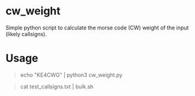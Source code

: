 # cw_weight

Simple python script to calculate the morse code (CW) weight of the input (likely callsigns).

# Usage

> echo "KE4CWG" | python3 cw_weight.py

> cat test_callsigns.txt | bulk.sh
